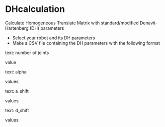 # DHcalculation

Calculate Homogeneous Translate Matrix with standard/modified Denavit-Hartenberg (DH) parameters
- Select your robot and its DH parameters
- Make a CSV file containing the DH parameters with the following format

 text: number of joints
 
 value

 text: alpha

 values

 text: a_shift

 values

 text: d_shift

 values
